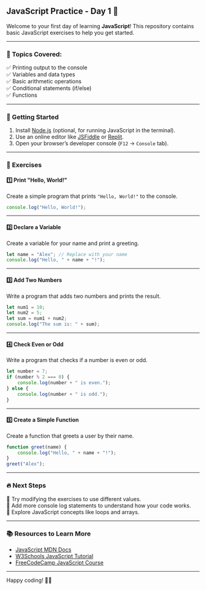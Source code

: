 ## **JavaScript Practice - Day 1 🚀**  

Welcome to your first day of learning **JavaScript**! This repository contains basic JavaScript exercises to help you get started.  

---

### **📌 Topics Covered:**  
✅ Printing output to the console  
✅ Variables and data types  
✅ Basic arithmetic operations  
✅ Conditional statements (if/else)  
✅ Functions  

---

### **📜 Getting Started**  

1. Install [Node.js](https://nodejs.org/) (optional, for running JavaScript in the terminal).  
2. Use an online editor like [JSFiddle](https://jsfiddle.net/) or [Replit](https://replit.com/).  
3. Open your browser’s developer console (`F12` -> `Console` tab).  

---

### **📝 Exercises**  

#### **1️⃣ Print "Hello, World!"**  
Create a simple program that prints `"Hello, World!"` to the console.  

```javascript
console.log("Hello, World!");
```

---

#### **2️⃣ Declare a Variable**  
Create a variable for your name and print a greeting.  

```javascript
let name = "Alex"; // Replace with your name
console.log("Hello, " + name + "!");
```

---

#### **3️⃣ Add Two Numbers**  
Write a program that adds two numbers and prints the result.  

```javascript
let num1 = 10;
let num2 = 5;
let sum = num1 + num2;
console.log("The sum is: " + sum);
```

---

#### **4️⃣ Check Even or Odd**  
Write a program that checks if a number is even or odd.  

```javascript
let number = 7;
if (number % 2 === 0) {
    console.log(number + " is even.");
} else {
    console.log(number + " is odd.");
}
```

---

#### **5️⃣ Create a Simple Function**  
Create a function that greets a user by their name.  

```javascript
function greet(name) {
    console.log("Hello, " + name + "!");
}
greet("Alex");
```

---

### **🔥 Next Steps**  
📌 Try modifying the exercises to use different values.  
📌 Add more console log statements to understand how your code works.  
📌 Explore JavaScript concepts like loops and arrays.  

---

### **📚 Resources to Learn More**  
- [JavaScript MDN Docs](https://developer.mozilla.org/en-US/docs/Web/JavaScript)  
- [W3Schools JavaScript Tutorial](https://www.w3schools.com/js/)  
- [FreeCodeCamp JavaScript Course](https://www.freecodecamp.org/)  

---

Happy coding! 🎉🚀  

